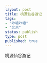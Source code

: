 ```yaml
--- 
layout: post
title: 桃源仙谷游记
tags: 
- "咔嚓咔嚓"
- "北京"
status: publish
type: post
published: true
---
```

桃源仙谷游记